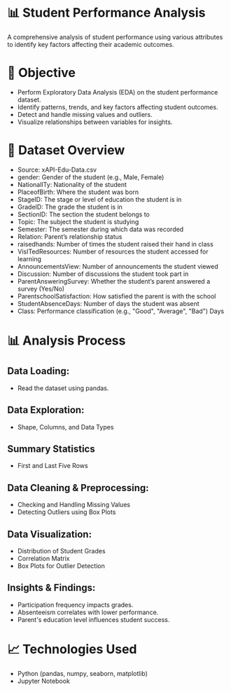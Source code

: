 # 📊 Student Performance Analysis
A comprehensive analysis of student performance using various attributes to identify key factors affecting their academic outcomes.

# 📌 Objective
* Perform Exploratory Data Analysis (EDA) on the student performance dataset.
* Identify patterns, trends, and key factors affecting student outcomes.
* Detect and handle missing values and outliers.
* Visualize relationships between variables for insights.

# 📂 Dataset Overview
* Source: xAPI-Edu-Data.csv
* gender: Gender of the student (e.g., Male, Female)
* NationalITy: Nationality of the student
* PlaceofBirth: Where the student was born
* StageID: The stage or level of education the student is in
* GradeID: The grade the student is in
* SectionID: The section the student belongs to
* Topic: The subject the student is studying
* Semester: The semester during which data was recorded
* Relation: Parent’s relationship status
* raisedhands: Number of times the student raised their hand in class
* VisITedResources: Number of resources the student accessed for learning
* AnnouncementsView: Number of announcements the student viewed
* Discussion: Number of discussions the student took part in
* ParentAnsweringSurvey: Whether the student’s parent answered a survey (Yes/No)
* ParentschoolSatisfaction: How satisfied the parent is with the school
* StudentAbsenceDays: Number of days the student was absent
* Class: Performance classification (e.g., "Good", "Average", "Bad") Days

# 📊 Analysis Process

## Data Loading:
* Read the dataset using pandas.

## Data Exploration:
* Shape, Columns, and Data Types

## Summary Statistics
* First and Last Five Rows

## Data Cleaning & Preprocessing:
* Checking and Handling Missing Values
* Detecting Outliers using Box Plots

## Data Visualization:
* Distribution of Student Grades
* Correlation Matrix
* Box Plots for Outlier Detection

## Insights & Findings:
* Participation frequency impacts grades.
* Absenteeism correlates with lower performance.
* Parent's education level influences student success.

# 📈 Technologies Used
* Python (pandas, numpy, seaborn, matplotlib)
* Jupyter Notebook

